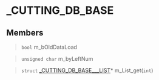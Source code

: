 # _CUTTING_DB_BASE
 
## Members
 
> `bool` m_bOldDataLoad
 
> `unsigned char` m_byLeftNum
 
> `struct` [_CUTTING_DB_BASE___LIST](lua/classes/_CUTTING_DB_BASE___LIST.md)* m_List_get(`int`)
 
